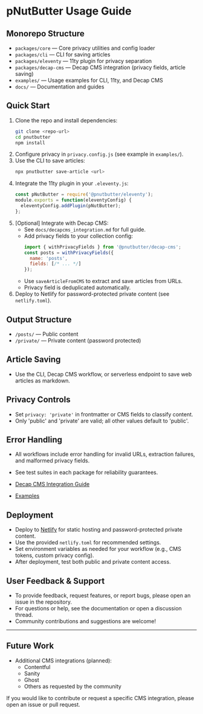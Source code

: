 
# pNutButter Usage Guide


## Monorepo Structure

- `packages/core` — Core privacy utilities and config loader
- `packages/cli` — CLI for saving articles
- `packages/eleventy` — 11ty plugin for privacy separation
- `packages/decap-cms` — Decap CMS integration (privacy fields, article saving)
- `examples/` — Usage examples for CLI, 11ty, and Decap CMS
- `docs/` — Documentation and guides

## Quick Start

1. Clone the repo and install dependencies:
   ```sh
   git clone <repo-url>
   cd pnutbutter
   npm install
   ```
2. Configure privacy in `privacy.config.js` (see example in `examples/`).
3. Use the CLI to save articles:
   ```sh
   npx pnutbutter save-article <url>
   ```
4. Integrate the 11ty plugin in your `.eleventy.js`:
   ```js
   const pNutButter = require('@pnutbutter/eleventy');
   module.exports = function(eleventyConfig) {
     eleventyConfig.addPlugin(pNutButter);
   };
   ```
5. [Optional] Integrate with Decap CMS:
   - See `docs/decapcms_integration.md` for full guide.
   - Add privacy fields to your collection config:
     ```js
     import { withPrivacyFields } from '@pnutbutter/decap-cms';
     const posts = withPrivacyFields({
       name: 'posts',
       fields: [/* ... */]
     });
     ```
   - Use `saveArticleFromCMS` to extract and save articles from URLs.
   - Privacy field is deduplicated automatically.
6. Deploy to Netlify for password-protected private content (see `netlify.toml`).

## Output Structure
- `/posts/` — Public content
- `/private/` — Private content (password protected)

## Article Saving
- Use the CLI, Decap CMS workflow, or serverless endpoint to save web articles as markdown.

## Privacy Controls
- Set `privacy: 'private'` in frontmatter or CMS fields to classify content.
- Only 'public' and 'private' are valid; all other values default to 'public'.
## Error Handling
- All workflows include error handling for invalid URLs, extraction failures, and malformed privacy fields.
- See test suites in each package for reliability guarantees.

- [Decap CMS Integration Guide](https://github.com/blanklever/pNutButter/blob/master/docs/decapcms_integration.md)
- [Examples](https://github.com/blanklever/pNutButter/tree/master/examples)

## Deployment

- Deploy to [Netlify](https://www.netlify.com/) for static hosting and password-protected private content.
- Use the provided `netlify.toml` for recommended settings.
- Set environment variables as needed for your workflow (e.g., CMS tokens, custom privacy config).
- After deployment, test both public and private content access.

## User Feedback & Support

- To provide feedback, request features, or report bugs, please open an issue in the repository.
- For questions or help, see the documentation or open a discussion thread.
- Community contributions and suggestions are welcome!


---

## Future Work

- Additional CMS integrations (planned):
  - Contentful
  - Sanity
  - Ghost
  - Others as requested by the community

If you would like to contribute or request a specific CMS integration, please open an issue or pull request.
